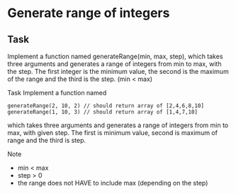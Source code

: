 Generate range of integers
=

## Task
Implement a function named generateRange(min, max, step), which takes three arguments and generates a range of integers from min to max, with the step. The first integer is the minimum value, the second is the maximum of the range and the third is the step. (min < max)

Task
Implement a function named

```
generateRange(2, 10, 2) // should return array of [2,4,6,8,10]
generateRange(1, 10, 3) // should return array of [1,4,7,10]
```
which takes three arguments and generates a range of integers from min to max, with given step. The first is minimum value, second is maximum of range and the third is step.

Note
 - min < max
 - step > 0
 - the range does not HAVE to include max (depending on the step)
